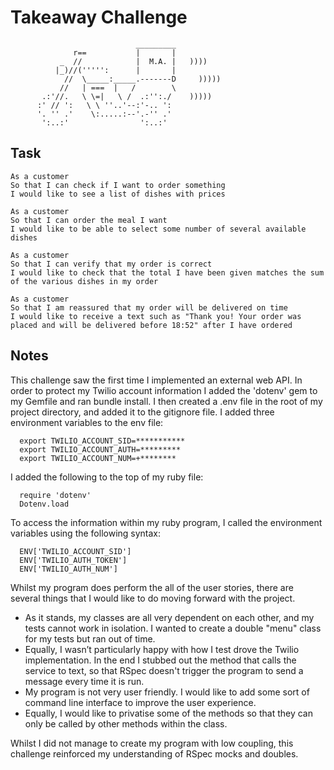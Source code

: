 Takeaway Challenge
==================
```
                            _________
              r==           |       |
           _  //            |  M.A. |   ))))
          |_)//(''''':      |       |
            //  \_____:_____.-------D     )))))
           //   | ===  |   /        \
       .:'//.   \ \=|   \ /  .:'':./    )))))
      :' // ':   \ \ ''..'--:'-.. ':
      '. '' .'    \:.....:--'.-'' .'
       ':..:'                ':..:'

 ```

Task
-----

```
As a customer
So that I can check if I want to order something
I would like to see a list of dishes with prices

As a customer
So that I can order the meal I want
I would like to be able to select some number of several available dishes

As a customer
So that I can verify that my order is correct
I would like to check that the total I have been given matches the sum of the various dishes in my order

As a customer
So that I am reassured that my order will be delivered on time
I would like to receive a text such as "Thank you! Your order was placed and will be delivered before 18:52" after I have ordered
```

## Notes

This challenge saw the first time I implemented an external web API. In order to protect my Twilio account information I added the 'dotenv' gem to my Gemfile and ran bundle install. I then created a .env file in the root of my project directory, and added it to the gitignore file. I added three environment variables to the env file:
```
  export TWILIO_ACCOUNT_SID=***********
  export TWILIO_ACCOUNT_AUTH=*********
  export TWILIO_ACCOUNT_NUM=+********
```
I added the following to the top of my ruby file:
```
  require 'dotenv'
  Dotenv.load
```
To access the information within my ruby program, I called the environment variables using the following syntax:
```
  ENV['TWILIO_ACCOUNT_SID']
  ENV['TWILIO_AUTH_TOKEN']
  ENV['TWILIO_AUTH_NUM']
```
Whilst my program does perform the all of the user stories, there are several things that I would like to do moving forward with the project.

-   As it stands, my classes are all very dependent on each other, and my tests cannot work in isolation. I wanted to create a double "menu" class for my tests but ran out of time.
-   Equally, I wasn’t particularly happy with how I test drove the Twilio implementation. In the end I stubbed out the method that calls the service to text, so that RSpec doesn't trigger the program to send a message every time it is run.
-   My program is not very user friendly. I would like to add some sort of command line interface to improve the user experience.
-   Equally, I would like to privatise some of the methods so that they can only be called by other methods within the class.

Whilst I did not manage to create my program with low coupling, this challenge reinforced my understanding of RSpec mocks and doubles.
